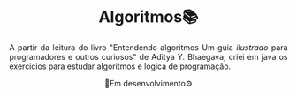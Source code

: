 <h1 align="center">Algoritmos📚</h1>
<p align="justify"> A partir da leitura do livro "Entendendo algoritmos Um guia <i>ilustrado</i> para programadores e outros curiosos" de Aditya Y. Bhaegava; criei em java os exercicios para estudar algoritmos e lógica de programação.</p>
<p align="center"> 🚧Em desenvolvimento⚙️</p>

